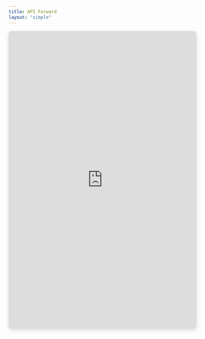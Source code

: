 ```yaml
---
title: API Forward
layout: "simple"
---
```


<div class="ai-chat-container">
    <iframe src="https://ai.godke.blog/" width="100%" height="800px" frameborder="0"
        style="border-radius: 8px; box-shadow: 0 4px 12px rgba(0,0,0,0.15);" loading="lazy">
    </iframe>
</div>